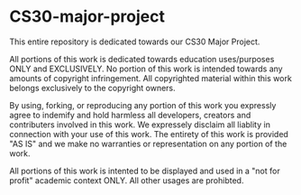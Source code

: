 # CS30-major-project

This entire repository is dedicated towards our CS30 Major Project.

All portions of this work is dedicated towards education uses/purposes ONLY and EXCLUSIVELY.
No portion of this work is intended towards any amounts of copyright infringement.
All copyrighted material within this work belongs exclusively to the copyright owners.

By using, forking, or reproducing any portion of this work you expressly agree to indemify and hold harmless all
developers, creators and contributers involved in this work. We expressely disclaim all liablity in connection with
your use of this work. The entirety of this work is provided "AS IS" and we make no warranties or representation on any portion of the work.

All portions of this work is intented to be displayed and used in a "not for profit" academic context ONLY. All other usages are prohibted.
